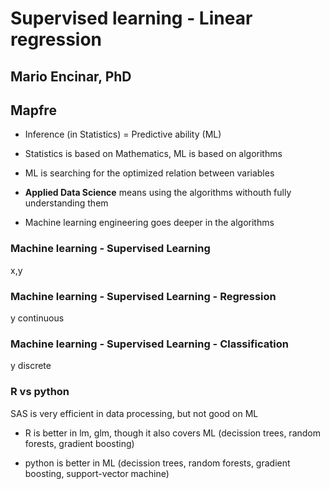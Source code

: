 # Supervised learning - Linear regression
## Mario Encinar, PhD
## Mapfre

* Inference (in Statistics) = Predictive ability (ML)

* Statistics is based on Mathematics, ML is based on algorithms

* ML is searching for the optimized relation between variables

* **Applied Data Science** means using the algorithms withouth fully understanding them

* Machine learning engineering goes deeper in the algorithms

### Machine learning - Supervised Learning
x,y

### Machine learning - Supervised Learning - Regression
y continuous

### Machine learning - Supervised Learning - Classification
y discrete

### R vs python

SAS is very efficient in data processing, but not good on ML

* R is better in lm, glm, though it also covers ML (decission trees, random forests, gradient boosting)

* python is better in ML (decission trees, random forests, gradient boosting, support-vector machine)

